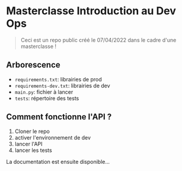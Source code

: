 # Masterclasse Introduction au Dev Ops

> Ceci est un repo public créé le 07/04/2022 dans le cadre d'une masterclasse !

## Arborescence

- `requirements.txt`: librairies de prod
- `requirements-dev.txt`: librairies de dev
- `main.py`: fichier à lancer
- `tests`: répertoire des tests

## Comment fonctionne l'API ?

1. Cloner le repo
2. activer l'environnement de dev
3. lancer l'API
4. lancer les tests

La documentation est ensuite disponible...
